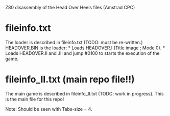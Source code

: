 Z80 disassembly of the Head Over Heels files (Amstrad CPC)

fileinfo.txt
============
The loader is described in fileinfo.txt (TODO: must be re-written.)
  HEADOVER.BIN is the loader:
    * Loads HEADOVER.I (Title image ; Mode 0).
    * Loads HEADOVER.II and .III and jump #0100 to starts the execution of the game.

fileinfo_II.txt (main repo file!!)
===============
The main game is described in fileinfo_II.txt (TODO: work in progress). 
This is the main file for this repo!

Note: Should be seen with Tabs-size = 4.
